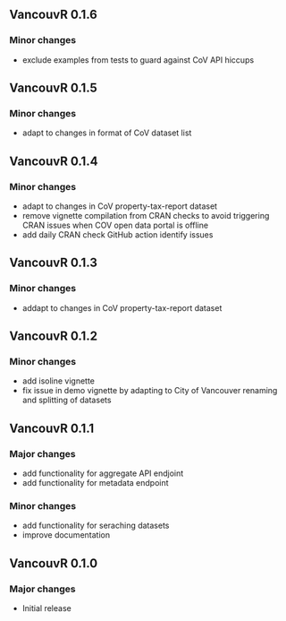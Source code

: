 ## VancouvR 0.1.6

### Minor changes
- exclude examples from tests to guard against CoV API hiccups

## VancouvR 0.1.5

### Minor changes
- adapt to changes in format of CoV dataset list

## VancouvR 0.1.4

### Minor changes
- adapt to changes in CoV property-tax-report dataset
- remove vignette compilation from CRAN checks to avoid triggering CRAN issues when COV open data portal is offline
- add daily CRAN check GitHub action identify issues
  
## VancouvR 0.1.3

### Minor changes
- addapt to changes in CoV property-tax-report dataset
  
## VancouvR 0.1.2

### Minor changes
- add isoline vignette
- fix issue in demo vignette by adapting to City of Vancouver renaming and splitting of datasets
  
## VancouvR 0.1.1

### Major changes
- add functionality for aggregate API endjoint 
- add functionality for metadata endpoint
### Minor changes
- add functionality for seraching datasets
- improve documentation
  
## VancouvR 0.1.0

### Major changes
- Initial release
  
